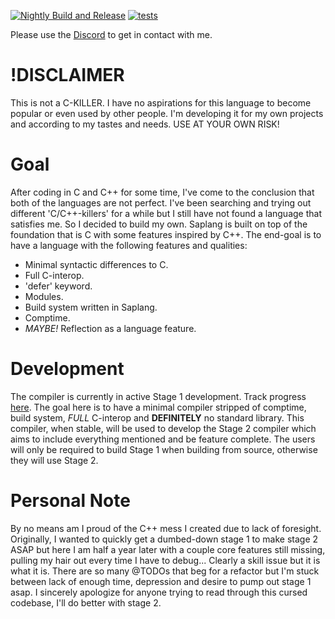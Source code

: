 [![Nightly Build and Release](https://github.com/nobu-x3/saplang/actions/workflows/nightly.yaml/badge.svg?branch=main)](https://github.com/nobu-x3/saplang/actions/workflows/nightly.yaml)
[![tests](https://github.com/nobu-x3/saplang/actions/workflows/tests.yaml/badge.svg?branch=main)](https://github.com/nobu-x3/saplang/actions/workflows/tests.yaml)

Please use the [Discord](https://discord.gg/8nqP7npDhV) to get in contact with me.

# !DISCLAIMER
This is not a C-KILLER. I have no aspirations for this language to become popular or even used by other people. I'm developing it for my own projects and according to my tastes and needs. USE AT YOUR OWN RISK!

# Goal
After coding in C and C++ for some time, I've come to the conclusion that both of the languages are not perfect. I've been searching and trying out different 'C/C++-killers' for a while but I still have not found a language that satisfies me. So I decided to build my own.
Saplang is built on top of the foundation that is C with some features inspired by C++. The end-goal is to have a language with the following features and qualities:
* Minimal syntactic differences to C.
* Full C-interop.
* 'defer' keyword.
* Modules.
* Build system written in Saplang.
* Comptime.
* *MAYBE!* Reflection as a language feature.

# Development
The compiler is currently in active Stage 1 development. Track progress [here](https://github.com/users/nobu-x3/projects/1). The goal here is to have a minimal compiler stripped of comptime, build system, *FULL* C-interop and **DEFINITELY** no standard library. This compiler, when stable, will be used to develop the Stage 2 compiler which aims to include everything mentioned and be feature complete. The users will only be required to build Stage 1 when building from source, otherwise they will use Stage 2.

# Personal Note
By no means am I proud of the C++ mess I created due to lack of foresight. Originally, I wanted to quickly get a dumbed-down stage 1 to make stage 2 ASAP but here I am half a year later with a couple core features still missing, pulling my hair out every time I have to debug...
Clearly a skill issue but it is what it is. There are so many @TODOs that beg for a refactor but I'm stuck between lack of enough time, depression and desire to pump out stage 1 asap. I sincerely apologize for anyone trying to read through this cursed codebase, I'll do better with stage 2.
